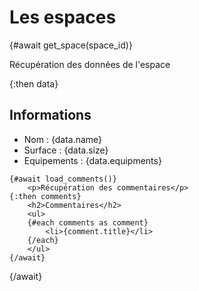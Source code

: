  <script>
   export let space_id;

    const get_space = async (id) => {
        // Appel de la requête
        const response = await fetch(import.meta.env.VITE_API_URL + "/items/Spaces/" + id);
        // Extraction du json de la réponse
        const result = await response.json();
        //Extraction et retour de la liste
        return result.data;
    }

    const load_comments = async () => {
        const token = await login();
        const resa_ids = await get_resa_ids(token, space_id);
        const comments = await get_comments(token, resa_ids);
        return comments
    } 

    // Fonction de récupération d'un token de connexion
    const login = async () => {
        // Appel de la requête
        const response = await fetch(import.meta.env.VITE_API_URL+ "/auth/login", {
            method: "POST",
            headers: {
                "Content-type": "application/json"
            },
            body: JSON.stringify({
                email: "test@gmail.com",
                password: "test"
            })
        });
        // Extraction du json de la réponse
        const result = await response.json();
        //Extraction et retour du token
        return result.data.access_token;
    }

    // Fonction de récupération de la liste des ids de résa
    const get_resa_ids = async (token, id) => {
        // Création du endpoint avec filtre et fields
        let endpoint = import.meta.env.VITE_API_URL + "/items/Reservations?";
        endpoint += "filter[space_id][_eq]=" + id;
        endpoint += "&fields=space_id";

        // Appel de la requête
        const response = await fetch(endpoint, {
            headers: {          
                'Authorization': 'Bearer ' + token,
            }
        });
        // Extraction du json de la réponse
        const result = await response.json();

        //Extraction des ids pour les mettre dans un tableau
        let ids = [];
        result.data.forEach(item => {
            ids.push(item.space_id);
        });
        return ids;
    }

    // Fonction de récupération de la liste des commentaires
    const get_comments = async (token, resa_ids) => {
        let endpoint = import.meta.env.VITE_API_URL + "/items/Comments?";
        endpoint += "filter[resa_id][_in]=" + resa_ids.join(',');

        // Appel de la requête
        const response = await fetch(endpoint, {
            headers: {          
                'Authorization': 'Bearer ' + token,
            }
        });
        // Extraction du json de la réponse
        const result = await response.json();
        //Extraction et retour de la liste
        return result.data;
    }
</script>


<h1 id="title1">Les espaces</h1>

{#await get_space(space_id)}
    <p>Récupération des données de l'espace</p>
{:then data} 
    <h2>Informations</h2>
    <ul>
        <li>Nom : {data.name}</li>
        <li>Surface : {data.size}</li>
        <li>Equipements : {data.equipments}</li>
    </ul>

    {#await load_comments()}
        <p>Récupération des commentaires</p>
    {:then comments} 
        <h2>Commentaires</h2>
        <ul>
        {#each comments as comment}
            <li>{comment.title}</li>
        {/each}
        </ul>
    {/await}
{/await}